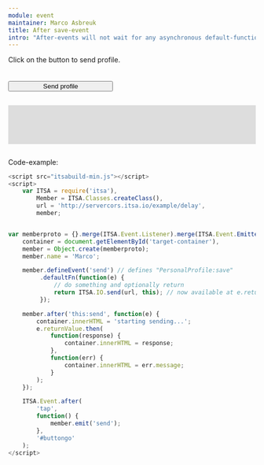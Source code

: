 ```yaml
---
module: event
maintainer: Marco Asbreuk
title: After save-event
intro: "After-events will not wait for any asynchronous default-function to finish, to keep performant. However, you can inspect e.returnValue: whenever that is a Promise, this Promise can be used to get informed when the default-function is ready."
---
```


<style type="text/css">
    #container {
        margin: 2em 0;
        min-height: 2em;
    }
    #container button {
        margin-top: 0.5em;
        min-width: 16em;
    }
    #target-container {
        margin: 2em 0;
        padding: 1em;
        min-height: 3.6em;
        background-color: #ddd;
    }
</style>

Click on the button to send profile.

<div id="container">
    <button id="buttongo" class="pure-button pure-button-primary pure-button-bordered">Send profile</button>
</div>
<div id="target-container"></div>

Code-example:

```js
<script src="itsabuild-min.js"></script>
<script>
    var ITSA = require('itsa'),
        Member = ITSA.Classes.createClass(),
        url = 'http://servercors.itsa.io/example/delay',
        member;


var memberproto = {}.merge(ITSA.Event.Listener).merge(ITSA.Event.Emitter('PersonalProfile')),
    container = document.getElementById('target-container'),
    member = Object.create(memberproto);
    member.name = 'Marco';

    member.defineEvent('send') // defines "PersonalProfile:save"
         .defaultFn(function(e) {
             // do something and optionally return
             return ITSA.IO.send(url, this); // now available at e.returnValue
         });

    member.after('this:send', function(e) {
        container.innerHTML = 'starting sending...';
        e.returnValue.then(
            function(response) {
                container.innerHTML = response;
            },
            function(err) {
                container.innerHTML = err.message;
            }
        );
    });

    ITSA.Event.after(
        'tap',
        function() {
            member.emit('send');
        },
        '#buttongo'
    );
</script>
```

<script src="../../dist/itsabuild.js"></script>
<script>
    var ITSA = require('itsa'),
        Member = ITSA.Classes.createClass(),
        url = 'http://servercors.itsa.io/example/delay',
        member;


var memberproto = {}.merge(ITSA.Event.Listener).merge(ITSA.Event.Emitter('PersonalProfile')),
    container = document.getElementById('target-container'),
    member = Object.create(memberproto);
    member.name = 'Marco';

    member.defineEvent('send') // defines "PersonalProfile:save"
         .defaultFn(function(e) {
             // do something and optionally return
             return ITSA.IO.send(url, this); // now available at e.returnValue
         });

    member.after('this:send', function(e) {
        container.innerHTML = 'starting sending...';
        e.returnValue.then(
            function(response) {
                container.innerHTML = response;
            },
            function(err) {
                container.innerHTML = err.message;
            }
        );
    });

    ITSA.Event.after(
        'tap',
        function() {
            member.emit('send');
        },
        '#buttongo'
    );
</script>